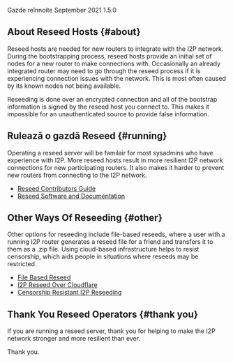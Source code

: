  Gazde reînnoite September 2021 1.5.0 

## About Reseed Hosts {#about}

Reseed hosts are needed for new routers to integrate with the I2P
network. During the bootstrapping process, reseed hosts provide an
initial set of nodes for a new router to make connections with.
Occasionally an already integrated router may need to go through the
reseed process if it is experiencing connection issues with the network.
This is most often caused by its known nodes not being available.

Reseeding is done over an encrypted connection and all of the bootstrap
information is signed by the reseed host you connect to. This makes it
impossible for an unauthenticated source to provide false information.

## Rulează o gazdă Reseed {#running}

Operating a reseed server will be familair for most sysadmins who have
experience with I2P. More reseed hosts result in more resilient I2P
network connections for new participating routers. It also makes it
harder to prevent new routers from connecting to the I2P network.

- [Reseed Contributors
 Guide]()
- [Reseed Software and
 Documentation](https://i2pgit.org/idk/reseed-tools)

## Other Ways Of Reseeding {#other}

Other options for reseeding include file-based reseeds, where a user
with a running I2P router generates a reseed file for a friend and
transfers it to them as a .zip file. Using cloud-based infrastructure
helps to resist censorship, which aids people in situations where
reseeds may be restricted.

- [File Based
 Reseed]()
- [I2P Reseed Over
 Cloudflare](https://homepage.np-tokumei.net/post/notes-i2p-reseed-over-cloudflare/)
- [Censorship Resistant I2P
 Reseeding](https://homepage.np-tokumei.net/post/notes-censorship-resistant-i2p-reseeding/)

## Thank You Reseed Operators {#thank you}

 If you are running a reseed server, thank you for helping
to make the I2P network stronger and more resilient than ever. 

 Thank you. 


